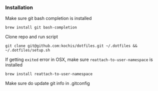 ### Installation

Make sure git bash completion is installed

`brew install git bash-completion`

Clone repo and run script

`git clone git@github.com:kochis/dotfiles.git ~/.dotfiles && ~/.dotfiles/setup.sh`

If getting `exited` error in OSX, make sure `reattach-to-user-namespace` is installed

`brew install reattach-to-user-namespace`

Make sure do update git info in .gitconfig
